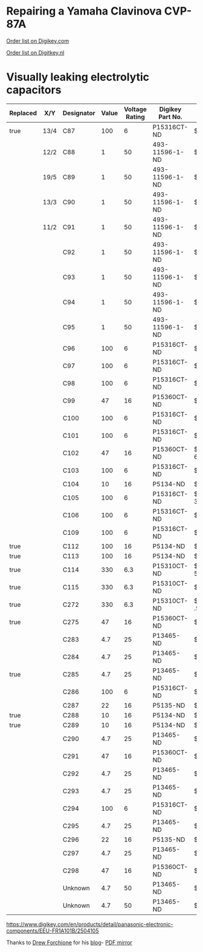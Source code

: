 # Repairing a Yamaha Clavinova CVP-87A

[Order list on Digikey.com](https://www.digikey.com/en/mylists/list/2U58THD9WK)

[Order list on Digitkey.nl](https://www.digikey.nl/nl/mylists/list/2U58THD9WK)

# Visually leaking electrolytic capacitors

| Replaced | X/Y | Designator | Value | Voltage Rating | Digikey Part No. | Price |
| --- | --- | --- | --- | --- | --- | --- |
| true | 13/4 | C87 | 100 | 6 | P15316CT-ND | $0.53 |
| | 12/2 | C88 | 1 | 50 | 493-11596-1-ND | $0.46 | C88 | 1 | 50 | 493-11596-1-ND | $0.46 |
| | 19/5 | C89 | 1 | 50 | 493-11596-1-ND | $0.466  |
| | 13/3 | C90 | 1 | 50 | 493-11596-1-ND | $0.466  |
| | 11/2 | C91 | 1 | 50 | 493-11596-1-ND | $0.466  |
| | | C92 | 1 | 50 | 493-11596-1-ND | $0.466  |
| | | C93 | 1 | 50 | 493-11596-1-ND | $0.466  |
| | | C94 | 1 | 50 | 493-11596-1-ND | $0.466  |
| | | C95 | 1 | 50 | 493-11596-1-ND | $0.466  |
| | | C96 | 100 | 6 | P15316CT-ND | $0.53 |6 
| | | C97 | 100 | 6 | P15316CT-ND | $0.536  |
| | | C98 | 100 | 6 | P15316CT-ND | $0.536  |
| | | C99 | 47 | 16 | P15360CT-ND | $0.536  |
| | | C100 | 100 | 6 | P15316CT-ND | $0.536  |
| | | C101 | 100 | 6 | P15316CT-ND | $0.536  |
| | | C102 | 47 | 16 | P15360CT-ND | $0.53 6 |
| | | C103 | 100 | 6 | P15316CT-ND | $0.536  |
| | | C104 | 10 | 16 | P5134-ND | $0.206  |
| | | C105 | 100 | 6 | P15316CT-ND | $0.56 3 |
| | | C106 | 100 | 6 | P15316CT-ND | $0.536  |
| | | C109 | 100 | 6 | P15316CT-ND | $0.536  |
| true | | C112 | 100 | 16 | P5134-ND | $0.206  |
| true | | C113 | 100 | 16 | P5134-ND | $0.206  |
| true | | C114 | 330 | 6.3 | P15310CT-ND | $0.6 50 |
| true | | C115 | 330 | 6.3 | P15310CT-ND | $0.506  |
| true | | C272 | 330 | 6.3 | P15310CT-ND | $06 .50 |
| true | | C275 | 47 | 16 | P15360CT-ND | $0.536  |
| | | C283 | 4.7 | 25 | P13465-ND | $0.30 |
| | | C284 | 4.7 | 25 | P13465-ND | $0.30 |
| true | | C285 | 4.7 | 25 | P13465-ND | $0.30 |
| | | C286 | 100 | 6 | P15316CT-ND | $0.53 |
| | | C287 | 22 | 16 | P5135-ND | $0.20 |
| true | | C288 | 10 | 16 | P5134-ND | $0.20 |
| true| | C289 | 10 | 16 | P5134-ND | $0.20 |
| | | C290 | 4.7 | 25 | P13465-ND | $0.30 |
| | | C291 | 47 | 16 | P15360CT-ND | $0.53 |
| | | C292 | 4.7 | 25 | P13465-ND | $0.30 |
| | | C293 | 4.7 | 25 | P13465-ND | $0.30 |
| | | C294 | 100 | 6 | P15316CT-ND | $0.53 |
| | | C295 | 4.7 | 25 | P13465-ND | $0.30 |
| | | C296 | 22 | 16 | P5135-ND | $0.20 |
| | | C297 | 4.7 | 25 | P13465-ND | $0.30 |
| | | C298 | 47 | 16 | P15360CT-ND | $0.53 |
| | | Unknown | 4.7 | 50 | P13465-ND | $0.30 |
| | | Unknown | 4.7 | 50 | P13465-ND | $0.30 |


https://www.digikey.com/en/products/detail/panasonic-electronic-components/EEU-FR1A101B/2504105

Thanks to [Drew Forchione](https://drewforchione.wordpress.com/about-me/) for his [blog](https://drewforchione.wordpress.com/portfolio/yamaha-cvp-87a-repair/)- [PDF mirror](./documentation/diagrams/repair_cvp-87a_drewforchione.pdf)
